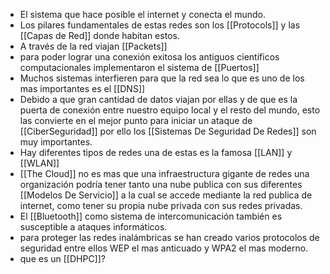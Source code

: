 - El sistema que hace posible el internet y conecta el mundo.
- Los pilares fundamentales de estas redes son los [[Protocols]] y las [[Capas de Red]] donde habitan estos.
- A través de la red viajan [[Packets]]
- para poder lograr una conexión exitosa los antiguos científicos computacionales implementaron el sistema de [[Puertos]]
- Muchos sistemas interfieren para que la red sea lo que es uno de los mas importantes es el [[DNS]]
- Debido a que gran cantidad de datos viajan por ellas y de que es la puerta de conexión entre nuestro equipo local y el resto del mundo, esto las convierte en el mejor punto para iniciar un ataque de [[CiberSeguridad]] por ello los [[Sistemas De Seguridad De Redes]] son muy importantes.
- Hay diferentes tipos de redes una de estas es la famosa [[LAN]] y [[WLAN]]
- [[The Cloud]] no es mas que una infraestructura gigante de redes una organización podría tener tanto una nube publica con sus diferentes [[Modelos De Servicio]] a la cual se accede mediante la red publica de internet, como tener su propia nube privada con sus redes privadas.
- El [[Bluetooth]] como sistema de intercomunicación también es susceptible a ataques informáticos.
- para proteger las redes inalámbricas se han creado varios protocolos de seguridad entre ellos WEP el mas anticuado y WPA2 el mas moderno.
- que es un [[DHPC]]?